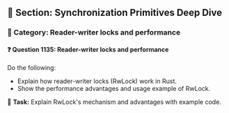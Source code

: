 ## 📘 Section: Synchronization Primitives Deep Dive
### 🔹 Category: Reader-writer locks and performance
#### ❓ Question 1135: Reader-writer locks and performance

Do the following:

- Explain how reader-writer locks (RwLock) work in Rust.
- Show the performance advantages and usage example of RwLock.

🔧 **Task:** Explain RwLock's mechanism and advantages with example code.
